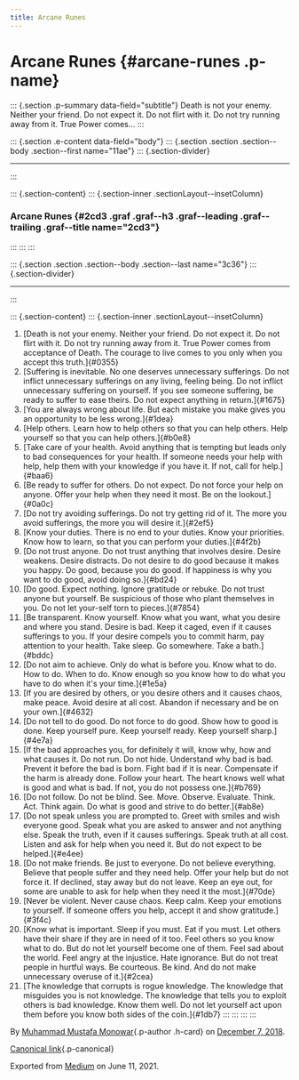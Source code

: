 ```yaml
---
title: Arcane Runes
---
```


Arcane Runes {#arcane-runes .p-name}
============

::: {.section .p-summary data-field="subtitle"}
Death is not your enemy. Neither your friend. Do not expect it. Do not
flirt with it. Do not try running away from it. True Power comes...
:::

::: {.section .e-content data-field="body"}
::: {.section .section .section--body .section--first name="11ae"}
::: {.section-divider}

------------------------------------------------------------------------
:::

::: {.section-content}
::: {.section-inner .sectionLayout--insetColumn}
### Arcane Runes {#2cd3 .graf .graf--h3 .graf--leading .graf--trailing .graf--title name="2cd3"}
:::
:::
:::

::: {.section .section .section--body .section--last name="3c36"}
::: {.section-divider}

------------------------------------------------------------------------
:::

::: {.section-content}
::: {.section-inner .sectionLayout--insetColumn}
1.  [Death is not your enemy. Neither your friend. Do not expect it. Do
    not flirt with it. Do not try running away from it. True Power comes
    from acceptance of Death. The courage to live comes to you only when
    you accept this truth.]{#0355}
2.  [Suffering is inevitable. No one deserves unnecessary sufferings. Do
    not inflict unnecessary sufferings on any living, feeling being. Do
    not inflict unnecessary suffering on yourself. If you see someone
    suffering, be ready to suffer to ease theirs. Do not expect anything
    in return.]{#1675}
3.  [You are always wrong about life. But each mistake you make gives
    you an opportunity to be less wrong.]{#1dea}
4.  [Help others. Learn how to help others so that you can help others.
    Help yourself so that you can help others.]{#b0e8}
5.  [Take care of your health. Avoid anything that is tempting but leads
    only to bad consequences for your health. If someone needs your help
    with help, help them with your knowledge if you have it. If not,
    call for help.]{#baa6}
6.  [Be ready to suffer for others. Do not expect. Do not force your
    help on anyone. Offer your help when they need it most. Be on the
    lookout.]{#0a0c}
7.  [Do not try avoiding sufferings. Do not try getting rid of it. The
    more you avoid sufferings, the more you will desire it.]{#2ef5}
8.  [Know your duties. There is no end to your duties. Know your
    priorities. Know how to learn, so that you can perform your
    duties.]{#4f2b}
9.  [Do not trust anyone. Do not trust anything that involves desire.
    Desire weakens. Desire distracts. Do not desire to do good because
    it makes you happy. Do good, because you do good. If happiness is
    why you want to do good, avoid doing so.]{#bd24}
10. [Do good. Expect nothing. Ignore gratitude or rebuke. Do not trust
    anyone but yourself. Be suspicious of those who plant themselves in
    you. Do not let your-self torn to pieces.]{#7854}
11. [Be transparent. Know yourself. Know what you want, what you desire
    and where you stand. Desire is bad. Keep it caged, even if it causes
    sufferings to you. If your desire compels you to commit harm, pay
    attention to your health. Take sleep. Go somewhere. Take a
    bath.]{#bddc}
12. [Do not aim to achieve. Only do what is before you. Know what to do.
    How to do. When to do. Know enough so you know how to do what you
    have to do when it's your time.]{#1e5a}
13. [If you are desired by others, or you desire others and it causes
    chaos, make peace. Avoid desire at all cost. Abandon if necessary
    and be on your own.]{#4632}
14. [Do not tell to do good. Do not force to do good. Show how to good
    is done. Keep yourself pure. Keep yourself ready. Keep yourself
    sharp.]{#4e7a}
15. [If the bad approaches you, for definitely it will, know why, how
    and what causes it. Do not run. Do not hide. Understand why bad is
    bad. Prevent it before the bad is born. Fight bad if it is near.
    Compensate if the harm is already done. Follow your heart. The heart
    knows well what is good and what is bad. If not, you do not possess
    one.]{#b769}
16. [Do not follow. Do not be blind. See. Move. Observe. Evaluate.
    Think. Act. Think again. Do what is good and strive to do
    better.]{#ab8e}
17. [Do not speak unless you are prompted to. Greet with smiles and wish
    everyone good. Speak what you are asked to answer and not anything
    else. Speak the truth, even if it causes sufferings. Speak truth at
    all cost. Listen and ask for help when you need it. But do not
    expect to be helped.]{#e4ee}
18. [Do not make friends. Be just to everyone. Do not believe
    everything. Believe that people suffer and they need help. Offer
    your help but do not force it. If declined, stay away but do not
    leave. Keep an eye out, for some are unable to ask for help when
    they need it the most.]{#70de}
19. [Never be violent. Never cause chaos. Keep calm. Keep your emotions
    to yourself. If someone offers you help, accept it and show
    gratitude.]{#3f4c}
20. [Know what is important. Sleep if you must. Eat if you must. Let
    others have their share if they are in need of it too. Feel others
    so you know what to do. But do not let yourself become one of them.
    Feel sad about the world. Feel angry at the injustice. Hate
    ignorance. But do not treat people in hurtful ways. Be courteous. Be
    kind. And do not make unnecessary overuse of it.]{#2cea}
21. [The knowledge that corrupts is rogue knowledge. The knowledge that
    misguides you is not knowledge. The knowledge that tells you to
    exploit others is bad knowledge. Know them well. Do not let yourself
    act upon them before you know both sides of the coin.]{#1db7}
:::
:::
:::
:::

By [Muhammad Mustafa Monowar](https://medium.com/@mmmonowar){.p-author
.h-card} on [December 7, 2018](https://medium.com/p/3efe0c0b42e).

[Canonical
link](https://medium.com/@mmmonowar/arcane-runes-3efe0c0b42e){.p-canonical}

Exported from [Medium](https://medium.com) on June 11, 2021.
